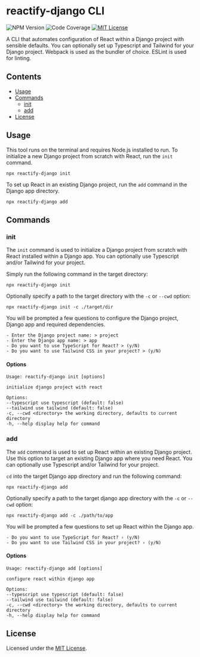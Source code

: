 # reactify-django CLI

![NPM Version](https://img.shields.io/badge/NPM-0.1.0-blue)
![Code Coverage](https://img.shields.io/badge/Code%20Coverage-92.57%-green)
[![MIT License](https://img.shields.io/badge/License-MIT-red)](https://opensource.org/license/MIT)

A CLI that automates configuration of React within a Django project with sensible defaults. You can optionally set up Typescript and Tailwind for your Django project. Webpack is used as the bundler of choice. ESLint is used for linting.

## Contents

- [Usage](#usage)
- [Commands](#commands)
  - [init](#init)
  - [add](#add)
- [License](#license)

## Usage

This tool runs on the terminal and requires Node.js installed to run.
To initialize a new Django project from scratch with React, run the `init` command.

`npx reactify-django init`

To set up React in an existing Django project, run the `add` command in the Django app directory.

`npx reactify-django add`

## Commands

### init

The `init` command is used to initialize a Django project from scratch with React installed within a Django app. You can optionally use Typescript and/or Tailwind for your project.

Simply run the following command in the target directory:

`npx reactify-django init`

Optionally specify a path to the target directory with the `-c` or `--cwd` option:

`npx reactify-django init -c ./target/dir`

You will be prompted a few questions to configure the Django project, Django app and required dependencies.

```
- Enter the Django project name: > project
- Enter the Django app name: > app
- Do you want to use TypeScript for React? > (y/N)
- Do you want to use Tailwind CSS in your project? > (y/N)
```

#### Options

```
Usage: reactify-django init [options]

initialize django project with react

Options:
--typescript use typescript (default: false)
--tailwind use tailwind (default: false)
-c, --cwd <directory> the working directory, defaults to current directory
-h, --help display help for command
```

### add

The `add` command is used to set up React within an existing Django project. Use this option to target an existing Django app where you need React. You can optionally use Typescript and/or Tailwind for your project.

`cd` into the target Django app directory and run the following command:

`npx reactify-django add`

Optionally specify a path to the target django app directory with the `-c` or `--cwd` option:

`npx reactify-django add -c ./path/to/app`

You will be prompted a few questions to set up React within the Django app.

```
- Do you want to use TypeScript for React? › (y/N)
- Do you want to use Tailwind CSS in your project? › (y/N)
```

#### Options

```
Usage: reactify-django add [options]

configure react within django app

Options:
--typescript use typescript (default: false)
--tailwind use tailwind (default: false)
-c, --cwd <directory> the working directory, defaults to current directory
-h, --help display help for command
```

## License

Licensed under the [MIT License](https://github.com/kodalegit/reactify-django/blob/main/LICENSE).
